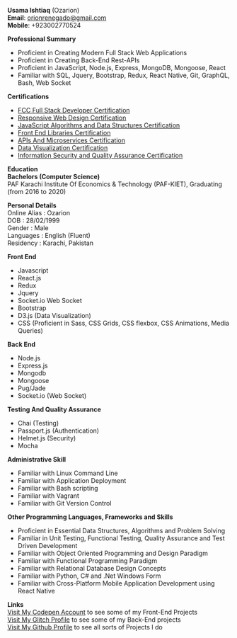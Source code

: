 **Usama Ishtiaq** (Ozarion)     
**Email**: orionrenegado@gmail.com      
**Mobile**: +923002770524   
   
__Professional Summary__    
* Proficient in Creating Modern Full Stack Web Applications
* Proficient in Creating Back-End Rest-APIs
* Proficient in JavaScript, Node.js, Express, MongoDB, Mongoose, React
* Familiar with SQL, Jquery, Bootstrap, Redux, React Native, Git, GraphQL, Bash, Web Socket

__Certifications__
* [FCC Full Stack Developer Certification](https://www.freecodecamp.org/certification/ozarion/full-stack)
* [Responsive Web Design Certification](https://www.freecodecamp.org/certification/ozarion/responsive-web-design)
* [JavaScript Algorithms and Data Structures Certification](https://www.freecodecamp.org/certification/ozarion/javascript-algorithms-and-data-structures)
* [Front End Libraries Certification](https://www.freecodecamp.org/certification/ozarion/front-end-libraries)
* [APIs And Microservices Certification](https://www.freecodecamp.org/certification/ozarion/apis-and-microservices)
* [Data Visualization Certification](https://www.freecodecamp.org/certification/ozarion/data-visualization)
* [Information Security and Quality Assurance Certification](https://www.freecodecamp.org/certification/ozarion/information-security-and-quality-assurance)
         
__Education__         
**Bachelors (Computer Science)**        
PAF Karachi Institute Of Economics & Technology (PAF-KIET),
Graduating (from 2016 to 2020)
                       
__Personal Details__              
 Online Alias    : Ozarion        
 DOB             : 28/02/1999          
 Gender          : Male                
 Languages       : English (Fluent)      
 Residency       : Karachi, Pakistan        
         
__Front End__       
* Javascript       
* React.js         
* Redux          
* Jquery          
* Socket.io Web Socket        
* Bootstrap            
* D3.js (Data Visualization)         
* CSS (Proficient in Sass, CSS Grids, CSS flexbox, CSS Animations, Media Queries)         
          
__Back End__      
* Node.js          
* Express.js         
* Mongodb          
* Mongoose          
* Pug/Jade         
* Socket.io (Web Socket)        
        
__Testing And Quality Assurance__        
* Chai (Testing)        
* Passport.js (Authentication)        
* Helmet.js (Security)       
* Mocha      
     
__Administrative Skill__         
* Familiar with Linux Command Line           
* Familiar with Application Deployment        
* Familiar with Bash scripting        
* Familiar with Vagrant        
* Familiar with Git Version Control        

__Other Programming Languages, Frameworks and Skills__        
* Proficient in Essential Data Structures, Algorithms and Problem Solving         
* Familiar in Unit Testing, Functional Testing, Quality Assurance and Test Driven Development       
* Familiar with Object Oriented Programming and Design Paradigm         
* Familiar with Functional Programming Paradigm        
* Familiar with Relational Database Design Concepts       
* Familiar with Python, C# and .Net Windows Form        
* Familiar with Cross-Platform Mobile Application Development using React Native        
               
__Links__        
 [Visit My Codepen Account](https://codepen.io/ozarion/) to see some of my Front-End Projects      
 [Visit My Glitch Profile](https://glitch.com/@Ozarion) to see some of my Back-End projects       
 [Visit My Github Profile](https://github.com/Ozarion) to see all sorts of Projects I do
